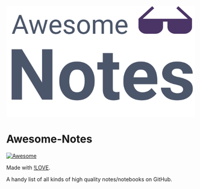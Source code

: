 <div align="center">
<img width="500" src="src/logo.svg" alt="Awesome Notes Logo">
</div>

# Awesome-Notes 

<!-- badges area -->
[![Awesome](https://awesome.re/badge.svg)](https://awesome.re)

Made with [!LOVE](src/heart.svg).

A handy list of all kinds of high quality notes/notebooks on GitHub.
